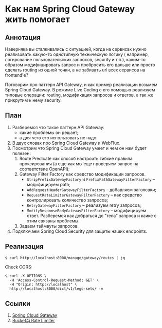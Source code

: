# Как нам Spring Cloud Gateway жить помогает

## Аннотация

Наверняка вы сталкивались с ситуацией, когда на сервисах нужно реализовать какую-то однотипную техническую логику (
например, логирование пользовательских запросов, security и т.п.), каким-то образом модифицировать запрос и пробросить
его дальше или просто сделать routing из одной точки, а не забивать url всех сервисов на frontend'е?

Поговорим про паттерн API Gateway, и как пример реализации возьмем Spring Cloud Gateway. В режиме Live Coding с его
помощью реализуем типовые операции: routing, модификация запросов и ответов, а так же прикрутим к нему security.

## План

1. Разберемся что такое паттерн API Gateway:
    * какие проблемы он решает;
    * а для чего его использовать не надо.
2. В двух словах про Spring Cloud Gateway и WebFlux.
3. Посмотрим что Spring Cloud Gateway умеет и чем он нам будет полезен:
    1. Route Predicate как способ настроить гибкие правила проксирования (а еще как мы еще проверяем запрос на
       соответствие OpenAPI);
    2. Gateway Filter Factory как средство модификации запросов.
        * `StripPrefixGatewayFactory` и `PrefixPathGatewayFilterFactory` – модифицируем path;
        * `AddRequestHeaderGatewayFilterFactory` – добавляем заголовки;
        * `RequestRateLimiterGatewayFilterFactory` – как средство контролировать количество запросов;
        * `RetryGatewayFilterFactory` – реализуем retry запросов;
        * `ModifyResponseBodyGatewayFilterFactory` – модифицируем ответ. Разберемся как добраться до "тела" запроса и
          каике с этим связаны проблемы.
    3. Задаем таймауты запросов.
4. Подключаем Spring Cloud Security для защиты наших endpoints.

## Реализация

```shell
$ curl http://localhost:8000/manage/gateway/routes | jq
```

Check CORS:
```shell
$ curl -X OPTIONS \
  -H 'Access-Control-Request-Method: GET' \
  -H "Origin: http://localhost" \
  http://localhost:8000/dict/v1/lego-sets/ -v
```

## Ссылки

1. [Spring Cloud Gateway](https://docs.spring.io/spring-cloud-gateway/docs/current/reference/html)
2. [Bucket4j Rate Limiter](https://github.com/bucket4j/bucket4j)